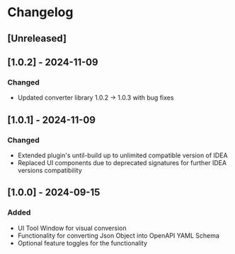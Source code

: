 <!-- Keep a Changelog guide -> https://keepachangelog.com -->

# Changelog

## [Unreleased]

## [1.0.2] - 2024-11-09

### Changed

- Updated converter library 1.0.2 -> 1.0.3 with bug fixes

## [1.0.1] - 2024-11-09

### Changed

- Extended plugin's until-build up to unlimited compatible version of IDEA
- Replaced UI components due to deprecated signatures for further IDEA versions compatibility

## [1.0.0] - 2024-09-15

### Added

- UI Tool Window for visual conversion 
- Functionality for converting Json Object into OpenAPI YAML Schema
- Optional feature toggles for the functionality